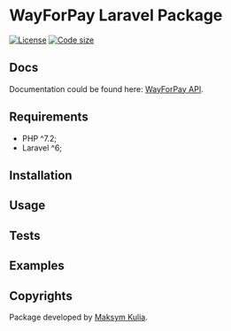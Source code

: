 # WayForPay Laravel Package

[![License](https://img.shields.io/github/license/maksymkulia/wayforpay-laravel.svg)](https://github.com/maksymkulia/wayforpay-laravel)
[![Code size](https://img.shields.io/github/languages/code-size/maksymkulia/wayforpay-laravel.svg)](https://github.com/maksymkulia/wayforpay-laravel)

## Docs
Documentation could be found here: [WayForPay API](https://wiki.wayforpay.com/en).

## Requirements

- PHP ^7.2;
- Laravel ^6;

## Installation

## Usage

## Tests

## Examples

## Copyrights
Package developed by [Maksym Kulia](https://github.com/maksymkulia).

